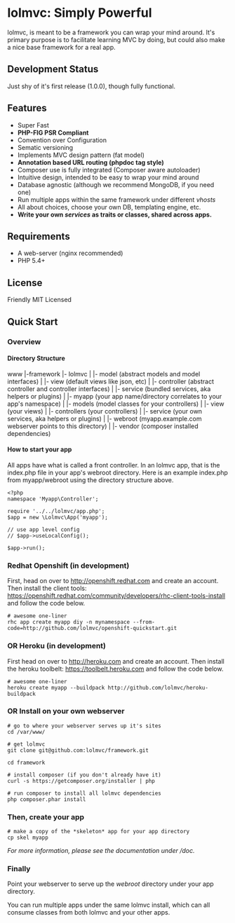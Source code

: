# lolmvc: Simply Powerful
lolmvc, is meant to be a framework you can wrap your mind around.
It's primary purpose is to facilitate learning MVC by doing,
but could also make a nice base framework for a real app.

## Development Status
Just shy of it's first release (1.0.0), though fully functional.

## Features
 - Super Fast
 - **PHP-FIG PSR Compliant**
 - Convention over Configuration
 - Sematic versioning
 - Implements MVC design pattern (fat model)
 - **Annotation based URL routing (phpdoc tag style)**
 - Composer use is fully integrated (Composer aware autoloader)
 - Intuitive design, intended to be easy to wrap your mind around
 - Database agnostic (although we recommend MongoDB, if you need one)
 - Run multiple apps within the same framework under different *vhosts*
 - All about choices, choose your own DB, templating engine, etc.
 - **Write your own *services* as traits or classes, shared across apps.**

## Requirements 
 - A web-server (nginx recommended)
 - PHP 5.4+

## License
Friendly MIT Licensed

## Quick Start
### Overview

#### Directory Structure
www
 |-framework
	|- lolmvc
	|	|- model		(abstract models and model interfaces)
	|	|- view			(default views like json, etc)
	|	|- controller	(abstract controller and controller interfaces)
	|	|- service		(bundled services, aka helpers or plugins)
	|
	|- myapp			(your app name/directory correlates to your app's namespace)
	|	|- models		(model classes for your controllers)
	|	|- view			(your views)
	|	|- controllers	(your controllers)
	|	|- service		(your own services, aka helpers or plugins)
	|	|- webroot		(myapp.example.com webserver points to this directory)
	|
	|- vendor			(composer installed dependencies)

#### How to start your app
All apps have what is called a front controller. In an lolmvc app, 
that is the index.php file in your app's webroot directory. Here is
an example index.php from myapp/webroot using the directory structure above.

	<?php
	namespace 'Myapp\Controller';

	require '../../lolmvc/app.php';
	$app = new \Lolmvc\App('myapp');

	// use app level config
	// $app->useLocalConfig();

	$app->run();

### Redhat Openshift (in development)
First, head on over to <http://openshift.redhat.com> and create
an account. Then install the client tools:
<https://openshift.redhat.com/community/developers/rhc-client-tools-install>
and follow the code below.
	
	# awesome one-liner
	rhc app create myapp diy -n mynamespace --from-code=http://github.com/lolmvc/openshift-quickstart.git

### OR Heroku (in development)
First head on over to <http://heroku.com> and create an account.
Then install the heroku toolbelt: <https://toolbelt.heroku.com>
and follow the code below.

	# awesome one-liner
	heroku create myapp --buildpack http://github.com/lolmvc/heroku-buildpack

### OR Install on your own webserver
	# go to where your webserver serves up it's sites
	cd /var/www/

	# get lolmvc
	git clone git@github.com:lolmvc/framework.git

	cd framework

	# install composer (if you don't already have it)
	curl -s https://getcomposer.org/installer | php

	# run composer to install all lolmvc dependencies
	php composer.phar install

### Then, create your app
	# make a copy of the *skeleton* app for your app directory
	cp skel myapp

*For more information, please see the documentation under /doc.*

### Finally
Point your webserver to serve up the *webroot* directory under your app directory.

You can run multiple apps under the same lolmvc install, which can all consume classes from both lolmvc and your other apps.
